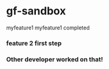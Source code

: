 # gf-sandbox
myfeature1
myfeature1 completed
### feature 2 first step
### Other developer worked on that!

